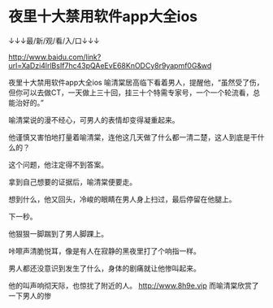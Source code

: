 # 夜里十大禁用软件app大全ios

↓↓↓最/新/观/看/入/口↓↓↓

http://www.baidu.com/link?url=XaDzi4lrlBsIf7hc43pQAeEvE68KnODCy8r9yapmf0G&wd

夜里十大禁用软件app大全ios
喻清棠居高临下看着男人，提醒他，“虽然受了伤，但你可以去做CT，一天做上三十回，挂三十个特需专家号，一个一个轮流看，总能治好的。”

喻清棠说的漫不经心，可男人的表情却变得凝重起来。

他谨慎又害怕地打量着喻清棠，连他这几天做了什么都一清二楚，这人到底是干什么的？

这个问题，他注定得不到答案。

拿到自己想要的证据后，喻清棠便要走。

想到什么，他又回头，冷峻的眼睛在男人身上扫过，最后停留在他腿上。

下一秒。

他狠狠一脚踹到了男人脚踝上。

咔嚓声清脆悦耳，像是有人在寂静的黑夜里打了个响指一样。

男人都还没意识到发生了什么，身体的剧痛就让他惨叫起来。

他的叫声响彻天际，也惊扰了附近的人。
http://www.8h9e.vip
而喻清棠欣赏了一下男人的惨
